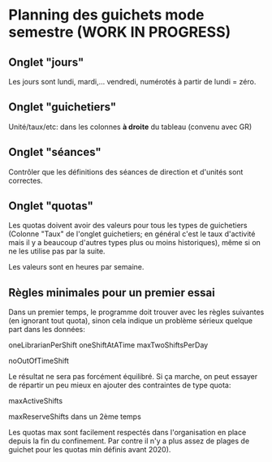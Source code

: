 # Planning des guichets mode semestre (WORK IN PROGRESS)

## Onglet "jours"

Les jours sont lundi, mardi,... vendredi, numérotés à partir de lundi = zéro.


## Onglet "guichetiers"

Unité/taux/etc: dans les colonnes **à droite** du tableau (convenu avec GR)


## Onglet "séances"

Contrôler que les définitions des séances de direction et d'unités sont correctes.


## Onglet "quotas"

Les quotas doivent avoir des valeurs pour tous les types de guichetiers (Colonne "Taux" de l'onglet guichetiers; en général c'est le taux d'activité mais il y a beaucoup d'autres types plus ou moins historiques), même si on ne les utilise pas par la suite.

Les valeurs sont en heures par semaine.


## Règles minimales pour un premier essai

Dans un premier temps, le programme doit trouver avec les règles suivantes (en ignorant tout quota), sinon cela indique un problème sérieux quelque part dans les données:

oneLibrarianPerShift
oneShiftAtATime
maxTwoShiftsPerDay

noOutOfTimeShift


Le résultat ne sera pas forcément équilibré. Si ça marche, on peut essayer de répartir un peu mieux en ajouter des contraintes de type quota:

maxActiveShifts

maxReserveShifts dans un 2ème temps

Les quotas max sont facilement respectés dans l'organisation en place depuis la fin du confinement. Par contre il n'y a plus assez de plages de guichet pour les quotas min définis avant 2020).

